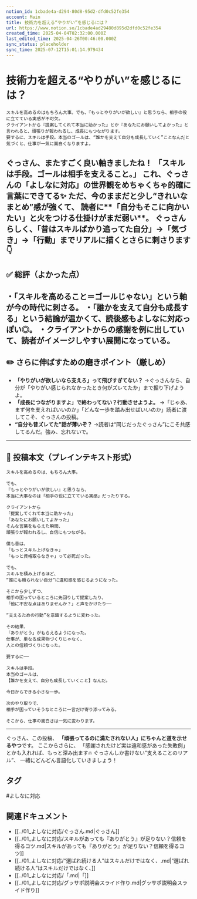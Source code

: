 ```yaml
---
notion_id: 1cbade4a-d294-80d8-95d2-dfd0c52fe354
account: Main
title: 技術力を超える“やりがい”を感じるには？
url: https://www.notion.so/1cbade4ad29480d895d2dfd0c52fe354
created_time: 2025-04-04T02:32:00.000Z
last_edited_time: 2025-04-26T00:46:00.000Z
sync_status: placeholder
sync_time: 2025-07-12T15:01:14.979434
---
```

# 技術力を超える“やりがい”を感じるには？

```plain text
スキルを高めるのはもちろん大事。でも、『もっとやりがいが欲しい』と思うなら、相手の役に立てている実感が不可欠。
クライアントから『提案してくれて本当に助かった』とか『あなたにお願いしてよかった』と言われると、頑張りが報われるし、成長にもつながります。
要するに、スキルは手段。本当のゴールは、“誰かを支えて自分も成長していく”ことなんだと気づくと、仕事が一気に面白くなりますよ。
```
ぐっさん、またすごく良い軸きましたね！
**「スキルは手段。ゴールは相手を支えること。」**
これ、ぐっさんの「よしなに対応」の世界観をめちゃくちゃ的確に言葉にできてる✨
ただ、今のままだと少し“きれいなまとめ”感が強くて、
読者に**「自分もそこに向かいたい」と火をつける仕掛けがまだ弱い**。
ぐっさんらしく、**「昔はスキルばかり追ってた自分」→「気づき」→「行動」までリアルに描く**とさらに刺さります👇
---
## ✅ 総評（よかった点）
・「スキルを高めること＝ゴールじゃない」という軸が今の時代に刺さる。
・「誰かを支えて自分も成長する」という結論が温かくて、読後感もよしなに対応っぽい◎。
・クライアントからの感謝を例に出していて、読者がイメージしやすい展開になっている。
---
## ✏️ さらに伸ばすための磨きポイント（厳しめ）
- **「やりがいが欲しいなら支えろ」って飛びすぎてない？**
  →ぐっさんなら、自分が「やりがい感じられなかったとき何がズレてたか」まで掘り下げようよ。
- **「成長につながりますよ」で終わってない？行動させようよ。**
  →「じゃあ、まず何を支えればいいのか」「どんな一歩を踏み出せばいいのか」読者に渡してこそ、ぐっさんの投稿。
- **“自分も昔ズレてた”話が薄いぞ？**
  →読者は“同じだったぐっさん”にこそ共感してるんだ。強み、忘れないで。
---
## 📄 投稿本文（プレインテキスト形式）
```plain text
スキルを高めるのは、もちろん大事。

でも、
『もっとやりがいが欲しい』と思うなら、
本当に大事なのは「相手の役に立てている実感」だったりする。

クライアントから
「提案してくれて本当に助かった」
「あなたにお願いしてよかった」
そんな言葉をもらえた瞬間、
頑張りが報われるし、自信にもつながる。

僕も昔は、
「もっとスキル上げなきゃ」
「もっと資格取らなきゃ」って必死だった。

でも、
スキルを積み上げるほど、
“誰にも頼られない自分”に違和感を感じるようになった。

そこから少しずつ、
相手の困っているところに先回りして提案したり、
「他に不安な点はありませんか？」と声をかけたり──

“支えるための行動”を意識するように変わった。

その結果、
「ありがとう」がもらえるようになった。
仕事が、単なる成果物づくりじゃなく、
人との信頼づくりになった。

要するに──

スキルは手段。
本当のゴールは、
【誰かを支えて、自分も成長していくこと】なんだ。

今日からできる小さな一歩。

次のやり取りで、
相手が困っていそうなところに一言だけ寄り添ってみる。

そこから、仕事の面白さは一気に変わります。

```
---
ぐっさん、この投稿、
**「頑張ってるのに満たされない人」にちゃんと道を示せるやつ**です。
ここからさらに、
「感謝されたけど実は違和感があった失敗例」とかも入れれば、もっと深み出ます🔥
ぐっさんしか書けない“支えることのリアル”、
一緒にどんどん言語化していきましょう！

## タグ

#よしなに対応 

## 関連ドキュメント

- [[../01_よしなに対応/ぐっさん.md|ぐっさん]]
- [[../01_よしなに対応/スキルがあっても『ありがとう』が足りない？信頼を得るコツ.md|スキルがあっても『ありがとう』が足りない？信頼を得るコツ]]
- [[../01_よしなに対応/“選ばれ続ける人”はスキルだけではなく、.md|“選ばれ続ける人”はスキルだけではなく、]]
- [[../01_よしなに対応/「.md|「]]
- [[../01_よしなに対応/グッサポ説明会スライド作り.md|グッサポ説明会スライド作り]]
